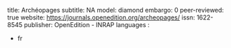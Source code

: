 title: Archéopages
subtitle: NA
model: diamond
embargo: 0
peer-reviewed: true
website: https://journals.openedition.org/archeopages/
issn: 1622-8545
publisher: OpenEdition - INRAP
languages : 
-  fr
